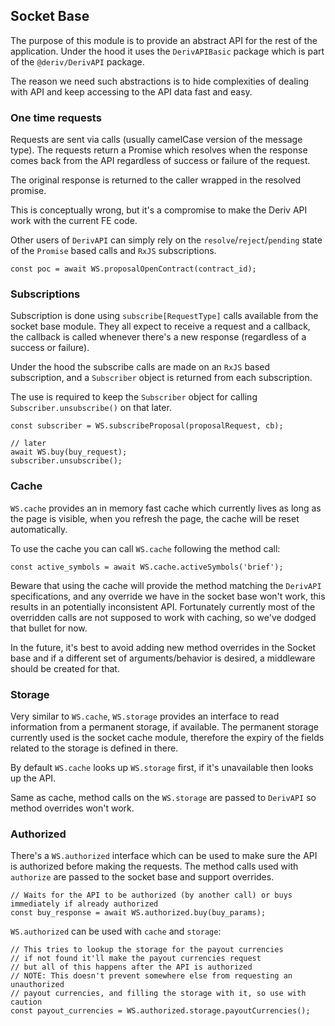## Socket Base

The purpose of this module is to provide an abstract API for the rest of the application.
Under the hood it uses the `DerivAPIBasic` package which is part of the `@deriv/DerivAPI`
package.

The reason we need such abstractions is to hide complexities of dealing with API
and keep accessing to the API data fast and easy.

### One time requests

Requests are sent via calls (usually camelCase version of the message type).
The requests return a Promise which resolves when the response comes back from the API
regardless of success or failure of the request.

The original response is returned to the caller wrapped in the resolved promise.

This is conceptually wrong, but it's a compromise to make the Deriv API work with
the current FE code.

Other users of `DerivAPI` can simply rely on the `resolve`/`reject`/`pending` state
of the `Promise` based calls and `RxJS` subscriptions.

```
const poc = await WS.proposalOpenContract(contract_id);
```

### Subscriptions

Subscription is done using `subscribe[RequestType]` calls available from the socket
base module. They all expect to receive a request and a callback, the callback is
called whenever there's a new response (regardless of a success or failure).

Under the hood the subscribe calls are made on an `RxJS` based subscription, and
a `Subscriber` object is returned from each subscription.

The use is required to keep the `Subscriber` object for calling `Subscriber.unsubscribe()`
on that later.

```
const subscriber = WS.subscribeProposal(proposalRequest, cb);

// later
await WS.buy(buy_request);
subscriber.unsubscribe();
```

### Cache

`WS.cache` provides an in memory fast cache which currently lives as long as the
page is visible, when you refresh the page, the cache will be reset automatically.

To use the cache you can call `WS.cache` following the method call:

```
const active_symbols = await WS.cache.activeSymbols('brief');
```

Beware that using the cache will provide the method matching the `DerivAPI`
specifications, and any override we have in the socket base won't work, this results
in an potentially inconsistent API. Fortunately currently most of the overridden
calls are not supposed to work with caching, so we've dodged that bullet for now.

In the future, it's best to avoid adding new method overrides in the Socket base
and if a different set of arguments/behavior is desired, a middleware should
be created for that.

### Storage

Very similar to `WS.cache`, `WS.storage` provides an interface to read information
from a permanent storage, if available. The permanent storage currently used is
the socket cache module, therefore the expiry of the fields related to the
storage is defined in there.

By default `WS.cache` looks up `WS.storage` first, if it's unavailable then looks up
the API.

Same as cache, method calls on the `WS.storage` are passed to `DerivAPI` so method
overrides won't work.

### Authorized

There's a `WS.authorized` interface which can be used to make sure the API is authorized
before making the requests. The method calls used with `authorize` are passed
to the socket base and support overrides.

```
// Waits for the API to be authorized (by another call) or buys immediately if already authorized
const buy_response = await WS.authorized.buy(buy_params);
```

`WS.authorized` can be used with `cache` and `storage`:

```
// This tries to lookup the storage for the payout currencies
// if not found it'll make the payout currencies request
// but all of this happens after the API is authorized
// NOTE: This doesn't prevent somewhere else from requesting an unauthorized
// payout currencies, and filling the storage with it, so use with caution
const payout_currencies = WS.authorized.storage.payoutCurrencies();
```
